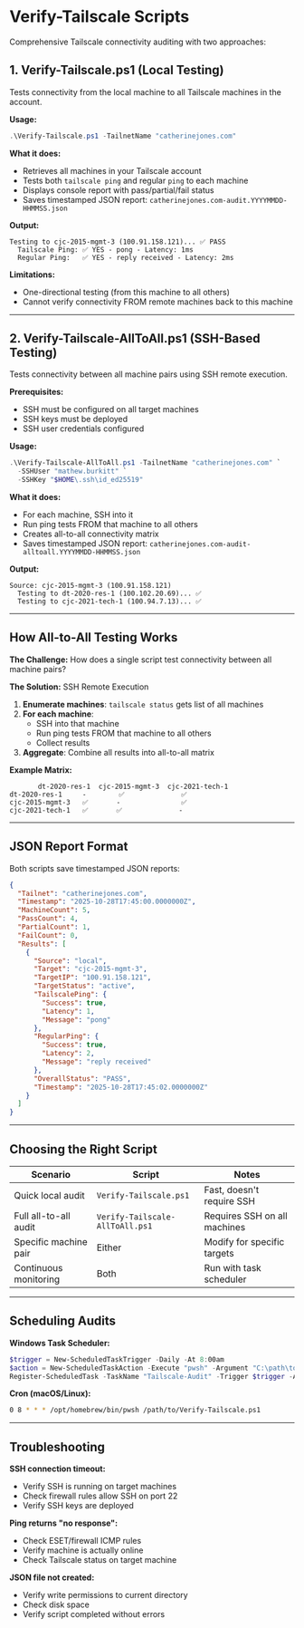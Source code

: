 # Verify-Tailscale Scripts

Comprehensive Tailscale connectivity auditing with two approaches:

## 1. Verify-Tailscale.ps1 (Local Testing)

Tests connectivity from the local machine to all Tailscale machines in the account.

**Usage:**
```powershell
.\Verify-Tailscale.ps1 -TailnetName "catherinejones.com"
```

**What it does:**
- Retrieves all machines in your Tailscale account
- Tests both `tailscale ping` and regular `ping` to each machine
- Displays console report with pass/partial/fail status
- Saves timestamped JSON report: `catherinejones.com-audit.YYYYMMDD-HHMMSS.json`

**Output:**
```
Testing to cjc-2015-mgmt-3 (100.91.158.121)... ✅ PASS
  Tailscale Ping: ✅ YES - pong - Latency: 1ms
  Regular Ping:   ✅ YES - reply received - Latency: 2ms
```

**Limitations:**
- One-directional testing (from this machine to all others)
- Cannot verify connectivity FROM remote machines back to this machine

---

## 2. Verify-Tailscale-AllToAll.ps1 (SSH-Based Testing)

Tests connectivity between all machine pairs using SSH remote execution.

**Prerequisites:**
- SSH must be configured on all target machines
- SSH keys must be deployed
- SSH user credentials configured

**Usage:**
```powershell
.\Verify-Tailscale-AllToAll.ps1 -TailnetName "catherinejones.com" `
  -SSHUser "mathew.burkitt" `
  -SSHKey "$HOME\.ssh\id_ed25519"
```

**What it does:**
- For each machine, SSH into it
- Run ping tests FROM that machine to all others
- Creates all-to-all connectivity matrix
- Saves timestamped JSON report: `catherinejones.com-audit-alltoall.YYYYMMDD-HHMMSS.json`

**Output:**
```
Source: cjc-2015-mgmt-3 (100.91.158.121)
  Testing to dt-2020-res-1 (100.102.20.69)... ✅
  Testing to cjc-2021-tech-1 (100.94.7.13)... ✅
```

---

## How All-to-All Testing Works

**The Challenge:** How does a single script test connectivity between all machine pairs?

**The Solution:** SSH Remote Execution

1. **Enumerate machines**: `tailscale status` gets list of all machines
2. **For each machine**:
   - SSH into that machine
   - Run ping tests FROM that machine to all others
   - Collect results
3. **Aggregate**: Combine all results into all-to-all matrix

**Example Matrix:**
```
       dt-2020-res-1  cjc-2015-mgmt-3  cjc-2021-tech-1
dt-2020-res-1     -        ✅              ✅
cjc-2015-mgmt-3   ✅       -               ✅
cjc-2021-tech-1   ✅       ✅              -
```

---

## JSON Report Format

Both scripts save timestamped JSON reports:

```json
{
  "Tailnet": "catherinejones.com",
  "Timestamp": "2025-10-28T17:45:00.0000000Z",
  "MachineCount": 5,
  "PassCount": 4,
  "PartialCount": 1,
  "FailCount": 0,
  "Results": [
    {
      "Source": "local",
      "Target": "cjc-2015-mgmt-3",
      "TargetIP": "100.91.158.121",
      "TargetStatus": "active",
      "TailscalePing": {
        "Success": true,
        "Latency": 1,
        "Message": "pong"
      },
      "RegularPing": {
        "Success": true,
        "Latency": 2,
        "Message": "reply received"
      },
      "OverallStatus": "PASS",
      "Timestamp": "2025-10-28T17:45:02.0000000Z"
    }
  ]
}
```

---

## Choosing the Right Script

| Scenario | Script | Notes |
|----------|--------|-------|
| Quick local audit | `Verify-Tailscale.ps1` | Fast, doesn't require SSH |
| Full all-to-all audit | `Verify-Tailscale-AllToAll.ps1` | Requires SSH on all machines |
| Specific machine pair | Either | Modify for specific targets |
| Continuous monitoring | Both | Run with task scheduler |

---

## Scheduling Audits

**Windows Task Scheduler:**
```powershell
$trigger = New-ScheduledTaskTrigger -Daily -At 8:00am
$action = New-ScheduledTaskAction -Execute "pwsh" -Argument "C:\path\to\Verify-Tailscale.ps1"
Register-ScheduledTask -TaskName "Tailscale-Audit" -Trigger $trigger -Action $action -RunLevel Highest
```

**Cron (macOS/Linux):**
```bash
0 8 * * * /opt/homebrew/bin/pwsh /path/to/Verify-Tailscale.ps1
```

---

## Troubleshooting

**SSH connection timeout:**
- Verify SSH is running on target machines
- Check firewall rules allow SSH on port 22
- Verify SSH keys are deployed

**Ping returns "no response":**
- Check ESET/firewall ICMP rules
- Verify machine is actually online
- Check Tailscale status on target machine

**JSON file not created:**
- Verify write permissions to current directory
- Check disk space
- Verify script completed without errors